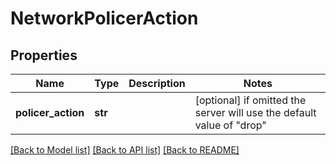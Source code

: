 # NetworkPolicerAction

## Properties
Name | Type | Description | Notes
------------ | ------------- | ------------- | -------------
**policer_action** | **str** |  | [optional]  if omitted the server will use the default value of "drop"

[[Back to Model list]](../README.md#documentation-for-models) [[Back to API list]](../README.md#documentation-for-api-endpoints) [[Back to README]](../README.md)



